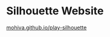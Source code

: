 Silhouette Website
==================

[mohiva.github.io/play-silhouette](http://mohiva.github.io/play-silhouette)
